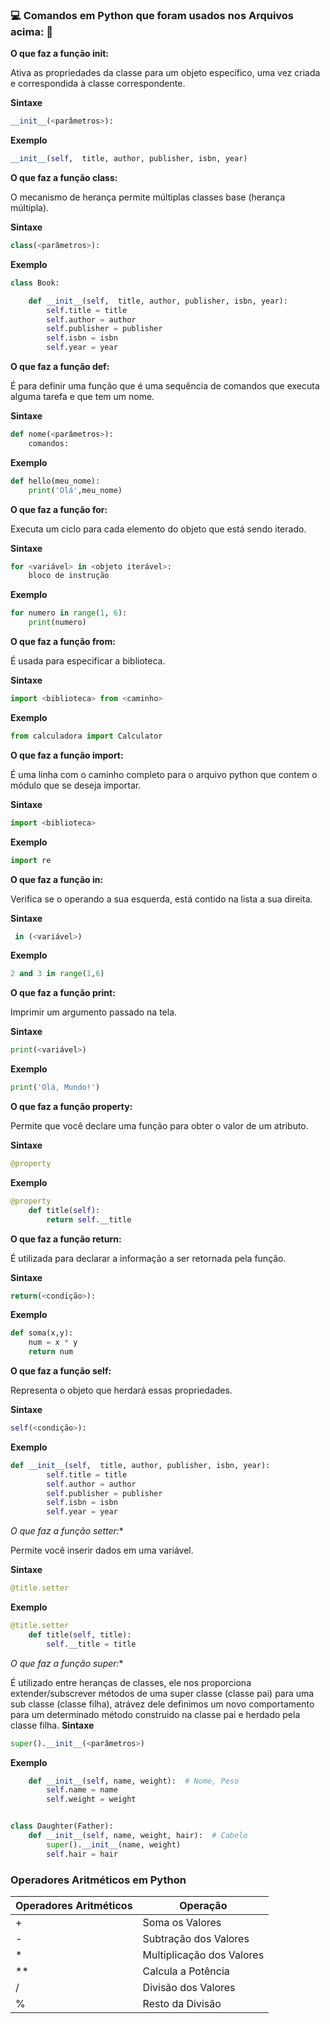 ### :computer: Comandos em Python que foram usados nos Arquivos acima: :rocket:
**O que faz a função __init__:**

Ativa as propriedades da classe para um objeto específico, uma vez criada e correspondida à classe correspondente.

**Sintaxe**

~~~py
__init__(<parâmetros>):
~~~

**Exemplo**

~~~py
__init__(self,  title, author, publisher, isbn, year)
~~~

**O que faz a função class:**

O mecanismo de herança permite múltiplas classes base (herança múltipla).

**Sintaxe**

~~~py
class(<parâmetros>):
~~~

**Exemplo**

~~~py
class Book:

    def __init__(self,  title, author, publisher, isbn, year):
        self.title = title
        self.author = author
        self.publisher = publisher
        self.isbn = isbn
        self.year = year
~~~

**O que faz a função def:**

É para definir uma função que é uma sequência de comandos que executa alguma tarefa e que tem um nome.

**Sintaxe**

~~~py
def nome(<parâmetros>):
    comandos:
~~~

**Exemplo**

~~~py
def hello(meu_nome):
    print('Olá',meu_nome)
~~~

**O que faz a função for:**

Executa um ciclo para cada elemento do objeto que está sendo iterado.

**Sintaxe**

~~~py
for <variável> in <objeto iterável>:
    bloco de instrução
~~~

**Exemplo**

~~~py
for numero in range(1, 6):
    print(numero)
~~~

**O que faz a função from:**

É usada para especificar a biblioteca.

**Sintaxe**

~~~py
import <biblioteca> from <caminho>
~~~

**Exemplo**

~~~py
from calculadora import Calculator
~~~

**O que faz a função import:**

É uma linha com o caminho completo para o arquivo python que contem o módulo que se deseja importar.

**Sintaxe**

~~~py
import <biblioteca>
~~~

**Exemplo**

~~~py
import re
~~~

**O que faz a função in:**

Verifica se o operando a sua esquerda, está contido na lista a sua direita.

**Sintaxe**

~~~py
 in (<variável>)
~~~

**Exemplo**

~~~py
2 and 3 in range(1,6)
~~~

**O que faz a função print:**

Imprimir um argumento passado na tela.

**Sintaxe**

~~~py
print(<variável>)
~~~

**Exemplo**

~~~py
print('Olá, Mundo!')
~~~

**O que faz a função property:**

Permite que você declare uma função para obter o valor de um atributo.

**Sintaxe**

~~~py
@property
~~~

**Exemplo**

~~~py
@property
    def title(self):
        return self.__title
~~~

**O que faz a função return:**

É utilizada para declarar a informação a ser retornada pela função.

**Sintaxe**

~~~py
return(<condição>):
~~~

**Exemplo**

~~~py
def soma(x,y):
    num = x * y
    return num
~~~

**O que faz a função self:**

Representa o objeto que herdará essas propriedades.

**Sintaxe**

~~~py
self(<condição>):
~~~

**Exemplo**

~~~py
def __init__(self,  title, author, publisher, isbn, year):
        self.title = title
        self.author = author
        self.publisher = publisher
        self.isbn = isbn
        self.year = year
~~~

*O que faz a função setter:**

Permite você inserir dados em uma variável.

**Sintaxe**

~~~py
@title.setter
~~~

**Exemplo**

~~~py
@title.setter
    def title(self, title):
        self.__title = title
~~~

*O que faz a função super:**

É utilizado entre heranças de classes, ele nos proporciona extender/subscrever métodos de uma super classe (classe pai) para uma sub classe (classe filha), atrávez dele definimos um novo comportamento para um determinado método construido na classe pai e herdado pela classe filha.
**Sintaxe**

~~~py
super().__init__(<parâmetros>)
~~~

**Exemplo**

~~~py
    def __init__(self, name, weight):  # Nome, Peso
        self.name = name
        self.weight = weight


class Daughter(Father):
    def __init__(self, name, weight, hair):  # Cabelo
        super().__init__(name, weight)
        self.hair = hair
~~~



### Operadores Aritméticos em Python
| Operadores Aritméticos | Operação                  |
|------------------------|---------------------------|
| +                      | Soma os Valores           |
| -                      | Subtração dos Valores     |
| *                      | Multiplicação dos Valores |
| **                     | Calcula a Potência        |
| /                      | Divisão dos Valores       |
| %                      | Resto da Divisão          |
